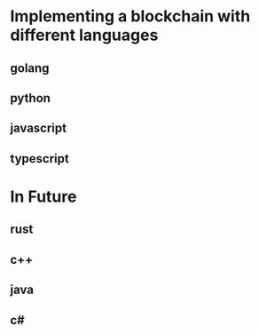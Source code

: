 # Implementing a blockchain with different languages

## golang
## python
## javascript
## typescript

# In Future
## rust
## c++
## java
## c#
